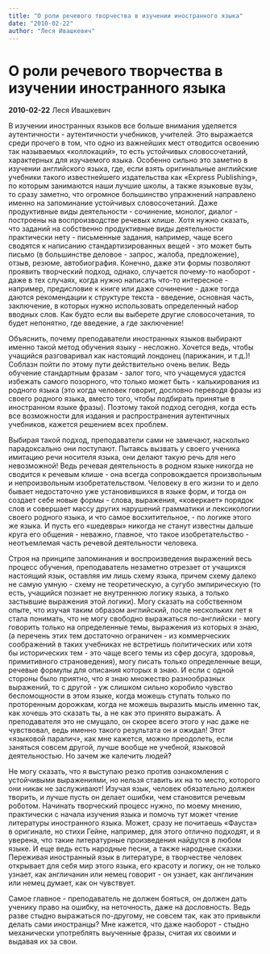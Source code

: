 ```yaml
---
title: "О роли речевого творчества в изучении иностранного языка"
date: "2010-02-22"
author: "Леся Ивашкевич"
---
```


# О роли речевого творчества в изучении иностранного языка

**2010-02-22** Леся Ивашкевич

В изучении иностранных языков все больше внимания уделяется аутентичности - аутентичности учебников, учителей. Это выражается среди прочего в том, что одно из важнейших мест отводится освоению так называемых «коллокаций», то есть устойчивых словосочетаний, характерных для изучаемого языка. Особенно сильно это заметно в изучении английского языка, где, если взять оригинальные английские учебники такого известнейшего издательства как «Express Publishing», по которым занимаются наши лучшие школы, а также языковые вузы, то сразу заметно, что огромное большинство упражнений направлено именно на запоминание устойчивых словосочетаний. Даже продуктивные виды деятельности - сочинение, монолог, диалог - построены на воспроизводстве речевых клише. Хотя нужно сказать, что заданий на собственно продуктивные виды деятельности практически нету - письменные задания, например, чаще всего сводятся к написанию стандартизированных вещей - это может быть письмо (в большинстве деловое - запрос, жалоба, предложение), отзыв, резюме, автобиография. Конечно, даже эти формы позволяют проявить творческий подход, однако, случается почему-то наоборот - даже в тех случаях, когда нужно написать что-то интересное - например, предисловие к книге или даже сочинение - даже тогда даются рекомендации к структуре текста - введение, основная часть, заключение, в которых нужно использовать определенный набор вводных слов. Как будто если вы выберете другие словосочетания, то будет непонятно, где введение, а где заключение!

Объяснить, почему преподаватели иностранных языков выбирают именно такой метод обучения языку - несложно. Хочется ведь, чтобы учащийся разговаривал как настоящий лондонец (парижанин, и т.д.)! Соблазн пойти по этому пути действительно очень велик. Ведь обучение стандартным фразам - залог того, что учащемуся удастся избежать самого позорного, что только может быть - калькирования из родного языка (это когда человек говорит, дословно переводя фразы из своего родного языка, вместо того, чтобы подбирать принятые в иностранном языке фразы). Поэтому такой подход сегодня, когда есть все возможности для издания и распространения аутентичных учебников, кажется решением всех проблем.

Выбирая такой подход, преподаватели сами не замечают, насколько парадоксально они поступают. Пытаясь вызвать у своего ученика имитацию речи носителя языка, они делают такую речь для него невозможной! Ведь речевая деятельность в родном языке никогда не сводится к речевым клише - она всегда сопровождается произвольным и непроизвольным изобретательством. Человеку в его жизни то и дело бывает недостаточно уже установившихся в языке форм, и тогда он создает себе новые формы - слова, выражения, «коверкает» порядок слов и совершает массу других нарушений грамматики и лексикологии своего родного языка, и что самое восхитительное, - по логике этого же языка. И пусть его «шедевры» никогда не станут известны дальше круга его общения - неважно, главное, что такое изобретательство - неотъемлемая часть речевой деятельности человека.

Строя на принципе запоминания и воспроизведения выражений весь процесс обучения, преподаватель незаметно отрезает от учащихся настоящий язык, оставляя им лишь схему языка, причем схему далеко не самую умную - схему не теоретическую, а сугубо эмпирическую (то есть, учащийся познает не внутреннюю логику языка, а только застывшие выражения этой логики). Могу сказать на собственном опыте, что изучая таким образом английский, после нескольких лет я стала понимать, что не могу свободно выражаться по-английски - могу говорить только на определенные темы, выражения из которых я знаю, (а перечень этих тем достаточно ограничен - из коммерческих соображений в таких учебниках не встретишь политических или хотя бы исторических тем - это чаще всего темы из сфер досуга, здоровья, примитивного страноведения), могу писать только определенные вещи, речевые формулы для описания которых я знаю. И если с одной стороны было приятно, что я знаю множество разнообразных выражений, то с другой - уж слишком сильно коробило чувство беспомощности в этом языке, когда можешь ступать только по проторенным дорожкам, когда не можешь выразить мысль именно так, как хочешь это сказать ты, а не как это принято выражать. А преподавателя это не смущало, он скорее всего этого у нас даже не чувствовал, ведь именно такого результата он и ожидал! Этот «языковой паралич», как мне кажется, можно преодолеть, если заняться совсем другой, лучше вообще не учебной, языковой деятельностью. Но зачем же калечить людей?

Не могу сказать, что я выступаю резко против ознакомления с устойчивыми выражениями, но нельзя ставить их на то место, которого они никак не заслуживают! Изучая язык, человек обязательно должен творить, и лучше пусть он делает ошибки, чем становится речевым роботом. Начинать творческий процесс нужно, по моему мнению, практически с начала изучения языка и помочь тут может чтение литературы иностранного языка. Может, сразу не почитаешь «Фауста» в оригинале, но стихи Гейне, например, для этого отлично подходят, и я уверена, что такие литературные произведения найдутся в любом языке. И еще ведь есть народные песни, а также народные сказки. Переживая иностранный язык в литературе, в творчестве человек открывает для себя мир этого языка, его красоту и логику, он не только узнает, как англичанин или немец говорит - он узнает, как англичанин или немец думает, как он чувствует.

Самое главное - преподаватель не должен бояться, он должен дать ученику право на ошибку, на неточность, даже на дословность. Ведь разве стыдно выражаться по-другому, не совсем так, как это привыкли делать сами иностранцы? Мне кажется, что даже наоборот - стыдно механически употреблять выученные фразы, считая их своими и выдавая их за свои.